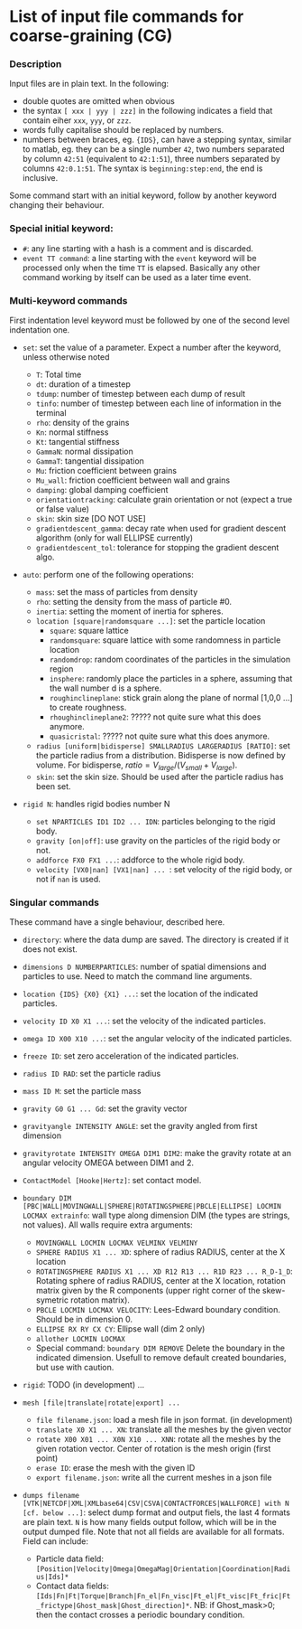 # List of input file commands for coarse-graining (CG)
### Description
Input files are in plain text.
In the following: 

- double quotes are omitted when obvious
- the syntax `[ xxx | yyy | zzz]` in the following indicates a field that contain eiher `xxx`, `yyy`, or `zzz`.
- words fully capitalise should be replaced by numbers. 
- numbers between braces, eg. `{IDS}`, can have a stepping syntax, similar to matlab, eg. they can be a single number `42`, two numbers separated by column `42:51` (equivalent to `42:1:51`), three numbers separated by columns `42:0.1:51`. The syntax is `beginning:step:end`, the end is inclusive. 

Some command start with an initial keyword, follow by another keyword changing their behaviour.

### Special initial keyword:
- `#`: any line starting with a hash is a comment and is discarded.
- `event TT command`: a line starting with the `event` keyword will be processed only when the time `TT` is elapsed. Basically any other command working by itself can be used as a later time event. 

### Multi-keyword commands
First indentation level keyword must be followed by one of the second level indentation one.

- `set`: set the value of a parameter. Expect a number after the keyword, unless otherwise noted
  - `T`: Total time
  - `dt`: duration of a timestep
  - `tdump`: number of timestep between each dump of result
  - `tinfo`: number of timestep between each line of information in the terminal
  - `rho`: density of the grains
  - `Kn`: normal stiffness
  - `Kt`: tangential stiffness
  - `GammaN`: normal dissipation
  - `GammaT`: tangential dissipation
  - `Mu`: friction coefficient between grains
  - `Mu_wall`: friction coefficient between wall and grains
  - `damping`: global damping coefficient
  - `orientationtracking`: calculate grain orientation or not (expect a true or false value)
  - `skin`: skin size [DO NOT USE]
  - `gradientdescent_gamma`: decay rate when used for gradient descent algorithm (only for wall ELLIPSE currently)
  - `gradientdescent_tol`: tolerance for stopping the gradient descent algo. 

- `auto`: perform one of the following operations:
  - `mass`: set the mass of particles from density
  - `rho`: setting the density from the mass of particle #0. 
  - `inertia`: setting the moment of inertia for spheres.
  - `location [square|randomsquare ...]`: set the particle location
    - `square`: square lattice
    - `randomsquare`: square lattice with some randomness in particle location
    - `randomdrop`: random coordinates of the particles in the simulation region
    - `insphere`: randomly place the particles in a sphere, assuming that the wall number d is a sphere. 
    - `roughinclineplane`: stick grain along the plane of normal [1,0,0 ...] to create roughness.
    - `rhoughinclineplane2`: ????? not quite sure what this does anymore. 
    - `quasicristal`: ????? not quite sure what this does anymore. 
  - `radius [uniform|bidisperse] SMALLRADIUS LARGERADIUS [RATIO]`: set the particle radius from a distribution. Bidisperse is now defined by volume. For bidisperse, $ratio=V_{large}/(V_{small}+V_{large})$.
  - `skin`: set the skin size. Should be used after the particle radius has been set. 
  
- `rigid N`: handles rigid bodies number N
  - `set NPARTICLES ID1 ID2 ... IDN`: particles belonging to the rigid body. 
  - `gravity [on|off]`: use gravity on the particles of the rigid body or not. 
  - `addforce FX0 FX1 ...`: addforce to the whole rigid body. 
  - `velocity [VX0|nan] [VX1|nan] ... `: set velocity of the rigid body, or not if `nan` is used. 
  
### Singular commands
These command have a single behaviour, described here.

- `directory`: where the data dump are saved. The directory is created if it does not exist. 
- `dimensions D NUMBERPARTICLES`: number of spatial dimensions and particles to use. Need to match the command line arguments.
- `location {IDS} {X0} {X1} ...`: set the location of the indicated particles. 
- `velocity ID X0 X1 ...`: set the velocity of the indicated particles. 
- `omega ID X00 X10 ...`: set the angular velocity of the indicated particles.
- `freeze ID`: set zero acceleration of the indicated particles. 
- `radius ID RAD`: set the particle radius
- `mass ID M`: set the particle mass
- `gravity G0 G1 ... Gd`: set the gravity vector
- `gravityangle INTENSITY ANGLE`: set the gravity angled from first dimension
- `gravityrotate INTENSITY OMEGA DIM1 DIM2`: make the gravity rotate at an angular velocity OMEGA between DIM1 and 2.
- `ContactModel [Hooke|Hertz]`: set contact model. 
- `boundary DIM [PBC|WALL|MOVINGWALL|SPHERE|ROTATINGSPHERE|PBCLE|ELLIPSE] LOCMIN LOCMAX extrainfo`: wall type along dimension DIM (the types are strings, not values). All walls require extra arguments:
  - `MOVINGWALL LOCMIN LOCMAX VELMINX VELMINY`
  - `SPHERE RADIUS X1 ... XD`: sphere of radius RADIUS, center at the X location
  - `ROTATINGSPHERE RADIUS X1 ... XD R12 R13 ... R1D R23 ... R_D-1_D`: Rotating sphere of radius RADIUS, center at the X location, rotation matrix given by the R components (upper right corner of the skew-symetric rotation matrix). 
  - `PBCLE LOCMIN LOCMAX VELOCITY`: Lees-Edward boundary condition. Should be in dimension 0. 
  - `ELLIPSE RX RY CX CY`: Ellipse wall (dim 2 only)
  - `allother LOCMIN LOCMAX`
  - Special command: `boundary DIM REMOVE` Delete the boundary in the indicated dimension. Usefull to remove default created boundaries, but use with caution. 
- `rigid`: TODO (in development) ...
- `mesh [file|translate|rotate|export] ...`
  - `file filename.json`: load a mesh file in json format. (in development)
  - `translate X0 X1 ... XN`: translate all the meshes by the given vector
  - `rotate X00 X01 ... X0N X10 ... XNN`: rotate all the meshes by the given rotation vector. Center of rotation is the mesh origin (first point)
  - `erase ID`: erase the mesh with the given ID
  - `export filename.json`: write all the current meshes in a json file
  
- `dumps filename [VTK|NETCDF|XML|XMLbase64|CSV|CSVA|CONTACTFORCES|WALLFORCE] with N [cf. below ...]`: select dump format and output fiels, the last 4 formats are plain text. `N` is how many fields output follow, which will be in the output dumped file. Note that not all fields are available for all formats. Field can include:
  - Particle data field: `[Position|Velocity|Omega|OmegaMag|Orientation|Coordination|Radius|Ids]*`
  - Contact data fields: `[Ids|Fn|Ft|Torque|Branch|Fn_el|Fn_visc|Ft_el|Ft_visc|Ft_fric|Ft_frictype|Ghost_mask|Ghost_direction]*`. NB: if Ghost_mask>0; then the contact crosses a periodic boundary condition. 






